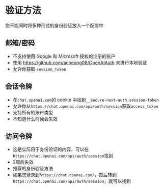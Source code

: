 # 验证方法

您不能同时将多种形式的身份验证放入一个配置中

## 邮箱/密码

- 不支持使用 Google 和 Microsoft 授权的注册的账户
- 使用 https://github.com/acheong08/OpenAIAuth 来进行本地验证
- 允许你获取 `session_token`

## 会话令牌

- 在`chat.openai.com`的 cookie 中找到`__Secure-next-auth.session-token`
- 允许你从`https://chat.openai.com/api/auth/session`获取`access_token`
- 支持所有的账户类型
- 不知道什么时候会失效

## 访问令牌

- 这是实际用于身份验证的内容，可以在`https://chat.openai.com/api/auth/session`找到
- 2周后失效
- 推荐的身份验证方法
- 如果您登录到`https://chat.openai.com/`，然后转到`https://chat.openai.com/api/auth/session`，就可以找到
